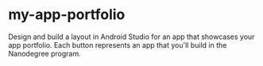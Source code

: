 # my-app-portfolio

Design and build a layout in Android Studio for an app that showcases your app portfolio. Each button represents an app that you'll build in the Nanodegree program.
